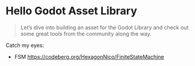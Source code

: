 # Hello Godot Asset Library

> Let’s dive into building an asset for the Godot Library and check out some great tools from the community along the way.


Catch my eyes:
- FSM https://codeberg.org/HexagonNico/FiniteStateMachine  

